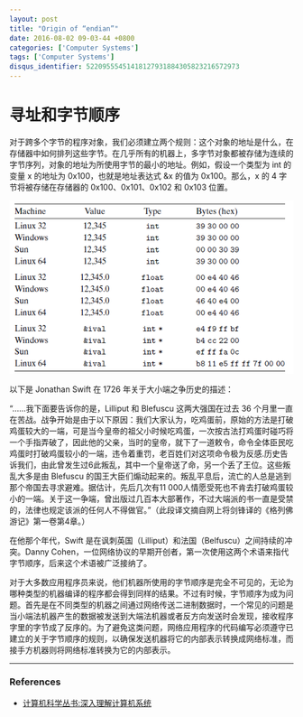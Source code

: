 ```yaml
---
layout: post
title: "Origin of “endian”"
date: 2016-08-02 09-03-44 +0800
categories: ['Computer Systems']
tags: ['Computer Systems']
disqus_identifier: 52209555451418127931884305823216572973
---
```

# 寻址和字节顺序

对于跨多个字节的程序对象，我们必须建立两个规则：这个对象的地址是什么，在存储器中如何排列这些字节。在几乎所有的机器上，多字节对象都被存储为连续的字节序列，对象的地址为所使用字节的最小的地址。例如，假设一个类型为 int 的变量 x 的地址为 0x100，也就是地址表达式 &x 的值为 0x100。那么，x 的 4 字节将被存储在存储器的 0x100、0x101、0x102 和 0x103 位置。
 
![](/assets/images/computer_systems/byte-representations-of-different-data-values.png)

以下是 Jonathan Swift 在 1726 年关于大小端之争历史的描述：

“……我下面要告诉你的是，Lilliput 和 Blefuscu 这两大强国在过去 36 个月里一直在苦战。战争开始是由于以下原因：我们大家认为，吃鸡蛋前，原始的方法是打破鸡蛋较大的一端，可是当今皇帝的祖父小时候吃鸡蛋，一次按古法打鸡蛋时碰巧将一个手指弄破了，因此他的父亲，当时的皇帝，就下了一道敕令，命令全体臣民吃鸡蛋时打破鸡蛋较小的一端，违令着重罚，老百姓们对这项命令极为反感.历史告诉我们，由此曾发生过6此叛乱，其中一个皇帝送了命，另一个丢了王位。这些叛乱大多是由 Blefuscu 的国王大臣们煽动起来的。叛乱平息后，流亡的人总是逃到那个帝国去寻求避难。据估计，先后几次有11 000人情愿受死也不肯去打破鸡蛋较小的一端。关于这一争端，曾出版过几百本大部著作，不过大端派的书一直是受禁的，法律也规定该派的任何人不得做官。”（此段译文摘自网上将剑锋译的《格列佛游记》第一卷第4章。）

在他那个年代，Swift 是在讽刺英国（Lilliput）和法国（Belfuscu）之间持续的冲突。Danny Cohen，一位网络协议的早期开创者，第一次使用这两个术语来指代字节顺序，后来这个术语被广泛接纳了。

对于大多数应用程序员来说，他们机器所使用的字节顺序是完全不可见的，无论为哪种类型的机器编译的程序都会得到同样的结果。不过有时候，字节顺序为成为问题。首先是在不同类型的机器之间通过网络传送二进制数据时，一个常见的问题是当小端法机器产生的数据被发送到大端法机器或者反方向发送时会发现，接收程序字里的字节成了反序的。为了避免这类问题，网络应用程序的代码编写必须遵守已建立的关于字节顺序的规则，以确保发送机器将它的内部表示转换成网络标准，而接手方机器则将网络标准转换为它的内部表示。

- - -

### References

- [计算机科学丛书:深入理解计算机系统](https://www.amazon.cn/%E8%AE%A1%E7%AE%97%E6%9C%BA%E7%A7%91%E5%AD%A6%E4%B8%9B%E4%B9%A6-%E6%B7%B1%E5%85%A5%E7%90%86%E8%A7%A3%E8%AE%A1%E7%AE%97%E6%9C%BA%E7%B3%BB%E7%BB%9F-%E5%B8%83%E8%8E%B1%E6%81%A9%E7%89%B9/dp/B004BJ18KM/ref=sr_1_2?ie=UTF8&qid=1470109371&sr=8-2&keywords=computer+systems+a+programmer%27s+perspective)
